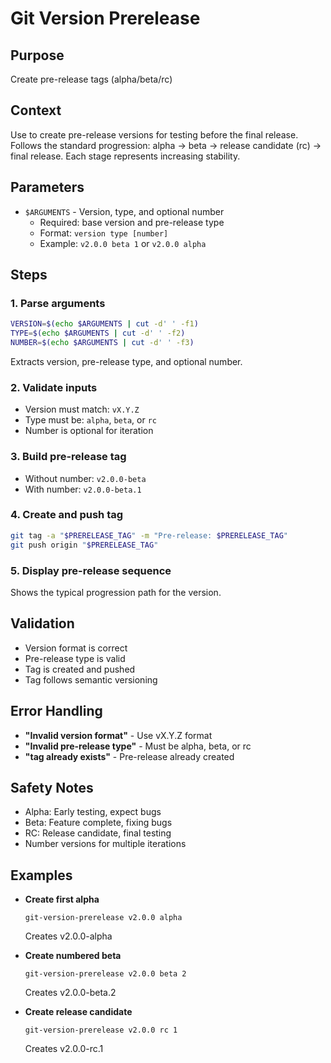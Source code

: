# Git Version Prerelease

## Purpose
Create pre-release tags (alpha/beta/rc)

## Context
Use to create pre-release versions for testing before the final release. Follows the standard progression: alpha → beta → release candidate (rc) → final release. Each stage represents increasing stability.

## Parameters
- `$ARGUMENTS` - Version, type, and optional number
  - Required: base version and pre-release type
  - Format: `version type [number]`
  - Example: `v2.0.0 beta 1` or `v2.0.0 alpha`

## Steps

### 1. Parse arguments
```bash
VERSION=$(echo $ARGUMENTS | cut -d' ' -f1)
TYPE=$(echo $ARGUMENTS | cut -d' ' -f2)
NUMBER=$(echo $ARGUMENTS | cut -d' ' -f3)
```
Extracts version, pre-release type, and optional number.

### 2. Validate inputs
- Version must match: `vX.Y.Z`
- Type must be: `alpha`, `beta`, or `rc`
- Number is optional for iteration

### 3. Build pre-release tag
- Without number: `v2.0.0-beta`
- With number: `v2.0.0-beta.1`

### 4. Create and push tag
```bash
git tag -a "$PRERELEASE_TAG" -m "Pre-release: $PRERELEASE_TAG"
git push origin "$PRERELEASE_TAG"
```

### 5. Display pre-release sequence
Shows the typical progression path for the version.

## Validation
- Version format is correct
- Pre-release type is valid
- Tag is created and pushed
- Tag follows semantic versioning

## Error Handling
- **"Invalid version format"** - Use vX.Y.Z format
- **"Invalid pre-release type"** - Must be alpha, beta, or rc
- **"tag already exists"** - Pre-release already created

## Safety Notes
- Alpha: Early testing, expect bugs
- Beta: Feature complete, fixing bugs
- RC: Release candidate, final testing
- Number versions for multiple iterations

## Examples
- **Create first alpha**
  ```
  git-version-prerelease v2.0.0 alpha
  ```
  Creates v2.0.0-alpha

- **Create numbered beta**
  ```
  git-version-prerelease v2.0.0 beta 2
  ```
  Creates v2.0.0-beta.2

- **Create release candidate**
  ```
  git-version-prerelease v2.0.0 rc 1
  ```
  Creates v2.0.0-rc.1